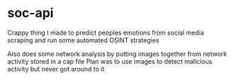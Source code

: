# soc-api

Crappy thing I made to predict peoples emotions from social media scraping and run some automated OSINT strategies 

Also does some network analysis by putting images together from network activity stored in a cap file 
  Plan was to use images to detect malicious activity but never got around to it
  
